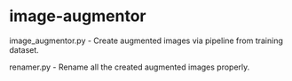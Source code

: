 # image-augmentor

image_augmentor.py - Create augmented images via pipeline from training dataset.

renamer.py         - Rename all the created augmented images properly.
